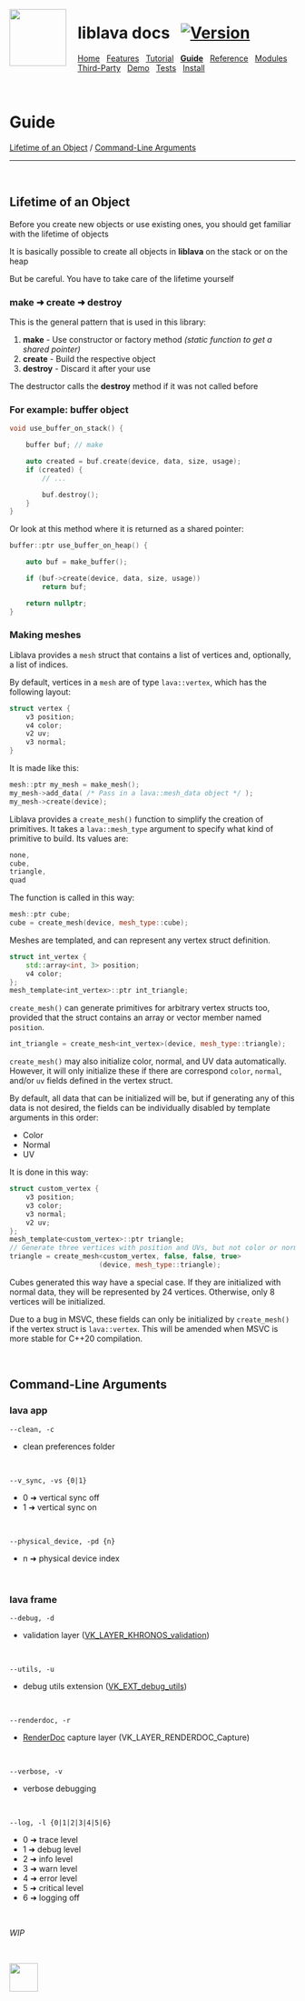 <a href="https://git.io/liblava"><img align="left" src="https://github.com/liblava.png" width="100" style="margin:0px 20px 0px 0px"></a>

# liblava docs &nbsp; [![Version](https://img.shields.io/badge/Version-0.6.3-blue)](https://git.io/liblava)

[Home](README.md) &nbsp; [Features](Features.md) &nbsp; [Tutorial](Tutorial.md) &nbsp; **[Guide](Guide.md)** &nbsp; [Reference](Reference.md) &nbsp; [Modules](Modules.md) &nbsp; [Third-Party](Third-Party.md) &nbsp; [Demo](Demo.md) &nbsp; [Tests](Tests.md) &nbsp; [Install](Install.md)

<br />

# Guide

[Lifetime of an Object](#lifetime-of-an-object) / [Command-Line Arguments](#command-line-arguments)

---

<br />

## Lifetime of an Object

Before you create new objects or use existing ones, you should get familiar with the lifetime of objects

It is basically possible to create all objects in **liblava** on the stack or on the heap

But be careful. You have to take care of the lifetime yourself

### make ➜ create ➜ destroy

This is the general pattern that is used in this library:

1. **make** - Use constructor or factory method *(static function to get a shared pointer)*
2. **create** - Build the respective object
3. **destroy** - Discard it after your use

The destructor calls the **destroy** method if it was not called before

### For example: buffer object

```c++
void use_buffer_on_stack() {

    buffer buf; // make

    auto created = buf.create(device, data, size, usage);
    if (created) {
        // ...

        buf.destroy();
    }
}
```

Or look at this method where it is returned as a shared pointer:

```c++
buffer::ptr use_buffer_on_heap() {

    auto buf = make_buffer();

    if (buf->create(device, data, size, usage))
        return buf;

    return nullptr;
}
```

### Making meshes

Liblava provides a `mesh` struct that contains a list of vertices and, optionally,
a list of indices.

By default, vertices in a `mesh` are of type `lava::vertex`, which has the
following layout:

```c++
struct vertex {
    v3 position;
    v4 color;
    v2 uv;
    v3 normal;
}
```

It is made like this:

```c++
mesh::ptr my_mesh = make_mesh();
my_mesh->add_data( /* Pass in a lava::mesh_data object */ );
my_mesh->create(device);
```

Liblava provides a `create_mesh()` function to simplify the creation of primitives. 
It takes a `lava::mesh_type` argument to specify what kind of primitive to build.
Its values are:

```c++
none,
cube,
triangle,
quad
```

The function is called in this way:

```c++
mesh::ptr cube;
cube = create_mesh(device, mesh_type::cube);
```

Meshes are templated, and can represent any vertex struct definition.

```c++
struct int_vertex {
    std::array<int, 3> position;
    v4 color;
};
mesh_template<int_vertex>::ptr int_triangle;
```

`create_mesh()` can generate primitives for arbitrary vertex structs too,
provided that the struct contains an array or vector member named `position`.

```c++
int_triangle = create_mesh<int_vertex>(device, mesh_type::triangle);
```

`create_mesh()` may also initialize color, normal, and UV data automatically.
However, it will only initialize these if there are correspond `color`,
`normal`, and/or `uv` fields defined in the vertex struct.

By default, all data that can be initialized will be, but if generating any 
of this data is not desired, the fields can be individually disabled by template
arguments in this order:
- Color
- Normal
- UV

It is done in this way:

```c++
struct custom_vertex {
    v3 position;
    v3 color;
    v3 normal;
    v2 uv;
};
mesh_template<custom_vertex>::ptr triangle;
// Generate three vertices with position and UVs, but not color or normals.
triangle = create_mesh<custom_vertex, false, false, true>
                      (device, mesh_type::triangle);
```

Cubes generated this way have a special case. If they are initialized with normal
data, they will be represented by 24 vertices. Otherwise, only 8 vertices will
be initialized.

Due to a bug in MSVC, these fields can only be initialized by `create_mesh()` if
the vertex struct is `lava::vertex`. This will be amended when MSVC is more
stable for C++20 compilation.

<br />

## Command-Line Arguments

### lava app

```
--clean, -c
```

* clean preferences folder

<br />

```
--v_sync, -vs {0|1}
```

* 0 ➜ vertical sync off
* 1 ➜ vertical sync on

<br />

```
--physical_device, -pd {n}
```

* n ➜ physical device index

<br />

### lava frame

```
--debug, -d
```

* validation layer ([VK_LAYER_KHRONOS_validation](https://github.com/KhronosGroup/Vulkan-ValidationLayers/blob/master/docs/khronos_validation_layer.md))

<br />

```
--utils, -u
```

* debug utils extension ([VK_EXT_debug_utils](https://www.lunarg.com/wp-content/uploads/2018/05/Vulkan-Debug-Utils_05_18_v1.pdf))

<br />

```
--renderdoc, -r
```

* [RenderDoc](https://renderdoc.org/) capture layer (VK_LAYER_RENDERDOC_Capture)

<br />

```
--verbose, -v
```

* verbose debugging

<br />

```
--log, -l {0|1|2|3|4|5|6}
```

* 0 ➜ trace level
* 1 ➜ debug level
* 2 ➜ info level
* 3 ➜ warn level
* 4 ➜ error level
* 5 ➜ critical level
* 6 ➜ logging off

<br />

*WIP*

<br />

<a href="https://git.io/liblava"><img src="https://github.com/liblava.png" width="50"></a>
